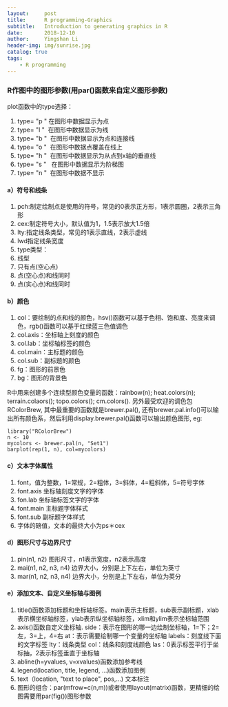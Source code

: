 ```yaml
---
layout:     post
title:      R programming-Graphics
subtitle:   Introduction to generating graphics in R
date:       2018-12-10
author:     Yingshan Li
header-img: img/sunrise.jpg
catalog: true
tags:
    - R programming
---
```



### R作图中的图形参数(用par()函数来自定义图形参数)
plot函数中的type选择：

1. type= "p " 在图形中数据显示为点
2. type= "l "  在图形中数据显示为线
3. type= "b "  在图形中数据显示为点和连接线
4. type= "o "  在图形中数据点覆盖在线上
5. type= "h "  在图形中数据显示为从点到x轴的垂直线
6. type= "s "   在图形中数据显示为阶梯图
7. type= "n "  在图形中数据不显示

#### a）符号和线条
1. pch:制定绘制点是使用的符号，常见的0表示正方形，1表示圆圈，2表示三角形
2. cex:制定符号大小，默认值为1，1.5表示放大1.5倍
3. lty:指定线条类型，常见的1表示直线，2表示虚线
4. lwd指定线条宽度
5. type类型：
6. 线型
7. 只有点(空心点)
8. 点(空心点)和线同时
9. 点(实心点)和线同时

#### b）颜色
1. col：要绘制的点和线的颜色，hsv()函数可以基于色相、饱和度、亮度来调色，rgb()函数可以基于红绿蓝三色值调色
2. col.axis：坐标轴上刻度的颜色
3. col.lab：坐标轴标签的颜色
4. col.main：主标题的颜色
5. col.sub：副标题的颜色
6. fg：图形的前景色
7. bg：图形的背景色

R中用来创建多个连续型颜色变量的函数：rainbow(n); heat.colors(n); terrain.colaors(); topo.colors(); cm.colors(). 另外最受欢迎的调色包RColorBrew, 其中最重要的函数就是brewer.pal(), 还有brewer.pal.info()可以输出所有颜色系，然后利用display.brewer.pal()函数可以输出颜色图形, eg: 

```
library("RColorBrew")
n <- 10
mycolors <- brewer.pal(n, "Set1")
barplot(rep(1, n), col=mycolors)
```

#### c）文本字体属性
1. font，值为整数，1=常规，2=粗体，3=斜体，4=粗斜体，5=符号字体
2. font.axis	坐标轴刻度文字的字体
3. fon.lab	坐标轴标签文字的字体
4. font.main	主标题字体样式
5. font.sub	副标题字体样式
6. 字体的磅值，文本的最终大小为ps＊cex

#### d）图形尺寸与边界尺寸

1. pin(n1, n2) 	图形尺寸，n1表示宽度，n2表示高度
2. mai(n1, n2, n3, n4)	边界大小，分别是上下左右，单位为英寸
3. mar(n1, n2, n3, n4)	边界大小，分别是上下左右，单位为英分

#### e）添加文本、自定义坐标轴与图例

1. title()函数添加标题和坐标轴标签。main表示主标题，sub表示副标题，xlab表示横坐标轴标签，ylab表示纵坐标轴标签，xlim和ylim表示坐标轴范围
2. axis()函数自定义坐标轴. side：表示在图形的哪一边绘制坐标轴，1=下；2=左，3=上，4=右
at：表示需要绘制哪一个变量的坐标轴
labels：刻度线下面的文字标签
lty：线条类型
col：线条和刻度线颜色
las：0表示标签平行于坐标抽，2表示标签垂直于坐标轴
3. abline(h=yvalues, v=xvalues)函数添加参考线
4. legend(location, title, legend, ...)函数添加图例
5. text（location, "text to place", pos,...) 文本标注
6. 图形的组合：par(mfrow=c(n,m))或者使用layout(matrix)函数，更精细的绘图需要用par(fig())图形参数

